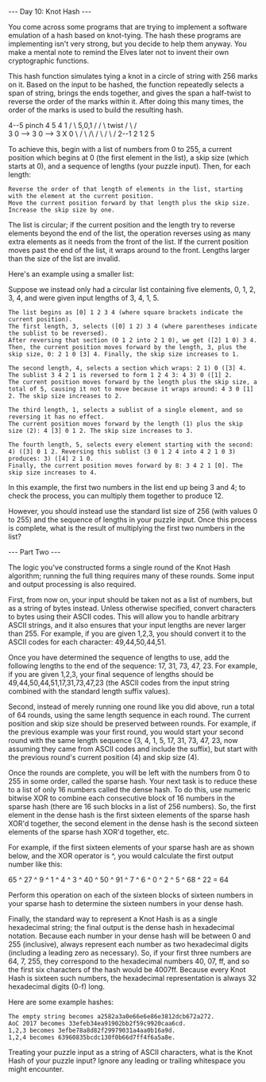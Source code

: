 --- Day 10: Knot Hash ---

You come across some programs that are trying to implement a software
emulation of a hash based on knot-tying. The hash these programs are
implementing isn't very strong, but you decide to help them anyway. You
make a mental note to remind the Elves later not to invent their own
cryptographic functions.

This hash function simulates tying a knot in a circle of string with 256
marks on it. Based on the input to be hashed, the function repeatedly
selects a span of string, brings the ends together, and gives the span a
half-twist to reverse the order of the marks within it. After doing this
many times, the order of the marks is used to build the resulting hash.

  4--5   pinch   4  5           4   1
 /    \  5,0,1  / \/ \  twist  / \ / \
3      0  -->  3      0  -->  3   X   0
 \    /         \ /\ /         \ / \ /
  2--1           2  1           2   5

To achieve this, begin with a list of numbers from 0 to 255, a current
position which begins at 0 (the first element in the list), a skip size
(which starts at 0), and a sequence of lengths (your puzzle input).
Then, for each length:

    Reverse the order of that length of elements in the list, starting with the element at the current position.
    Move the current position forward by that length plus the skip size.
    Increase the skip size by one.

The list is circular; if the current position and the length try to
reverse elements beyond the end of the list, the operation reverses
using as many extra elements as it needs from the front of the list. If
the current position moves past the end of the list, it wraps around to
the front. Lengths larger than the size of the list are invalid.

Here's an example using a smaller list:

Suppose we instead only had a circular list containing five elements, 0,
1, 2, 3, 4, and were given input lengths of 3, 4, 1, 5.

    The list begins as [0] 1 2 3 4 (where square brackets indicate the current position).
    The first length, 3, selects ([0] 1 2) 3 4 (where parentheses indicate the sublist to be reversed).
    After reversing that section (0 1 2 into 2 1 0), we get ([2] 1 0) 3 4.
    Then, the current position moves forward by the length, 3, plus the skip size, 0: 2 1 0 [3] 4. Finally, the skip size increases to 1.

    The second length, 4, selects a section which wraps: 2 1) 0 ([3] 4.
    The sublist 3 4 2 1 is reversed to form 1 2 4 3: 4 3) 0 ([1] 2.
    The current position moves forward by the length plus the skip size, a total of 5, causing it not to move because it wraps around: 4 3 0 [1] 2. The skip size increases to 2.

    The third length, 1, selects a sublist of a single element, and so reversing it has no effect.
    The current position moves forward by the length (1) plus the skip size (2): 4 [3] 0 1 2. The skip size increases to 3.

    The fourth length, 5, selects every element starting with the second: 4) ([3] 0 1 2. Reversing this sublist (3 0 1 2 4 into 4 2 1 0 3) produces: 3) ([4] 2 1 0.
    Finally, the current position moves forward by 8: 3 4 2 1 [0]. The skip size increases to 4.

In this example, the first two numbers in the list end up being 3 and 4;
to check the process, you can multiply them together to produce 12.

However, you should instead use the standard list size of 256 (with
values 0 to 255) and the sequence of lengths in your puzzle input. Once
this process is complete, what is the result of multiplying the first
two numbers in the list?

--- Part Two ---

The logic you've constructed forms a single round of the Knot Hash
algorithm; running the full thing requires many of these rounds. Some
input and output processing is also required.

First, from now on, your input should be taken not as a list of numbers,
but as a string of bytes instead. Unless otherwise specified, convert
characters to bytes using their ASCII codes. This will allow you to
handle arbitrary ASCII strings, and it also ensures that your input
lengths are never larger than 255. For example, if you are given
1,2,3, you should convert it to the ASCII codes for each character:
49,44,50,44,51.

Once you have determined the sequence of lengths to use, add the
following lengths to the end of the sequence: 17, 31, 73, 47, 23. For
example, if you are given 1,2,3, your final sequence of lengths should
be 49,44,50,44,51,17,31,73,47,23 (the ASCII codes from the input string
combined with the standard length suffix values).

Second, instead of merely running one round like you did above, run a
total of 64 rounds, using the same length sequence in each round. The
current position and skip size should be preserved between rounds. For
example, if the previous example was your first round, you would start
your second round with the same length sequence (3, 4, 1, 5, 17, 31, 73,
47, 23, now assuming they came from ASCII codes and include the suffix),
but start with the previous round's current position (4) and skip size
(4).

Once the rounds are complete, you will be left with the numbers from
0 to 255 in some order, called the sparse hash. Your next task is to
reduce these to a list of only 16 numbers called the dense hash. To do
this, use numeric bitwise XOR to combine each consecutive block of 16
numbers in the sparse hash (there are 16 such blocks in a list of 256
numbers). So, the first element in the dense hash is the first sixteen
elements of the sparse hash XOR'd together, the second element in the
dense hash is the second sixteen elements of the sparse hash XOR'd
together, etc.

For example, if the first sixteen elements of your sparse hash are as
shown below, and the XOR operator is ^, you would calculate the first
output number like this:

65 ^ 27 ^ 9 ^ 1 ^ 4 ^ 3 ^ 40 ^ 50 ^ 91 ^ 7 ^ 6 ^ 0 ^ 2 ^ 5 ^ 68 ^ 22 = 64

Perform this operation on each of the sixteen blocks of sixteen numbers
in your sparse hash to determine the sixteen numbers in your dense hash.

Finally, the standard way to represent a Knot Hash is as a single
hexadecimal string; the final output is the dense hash in hexadecimal
notation. Because each number in your dense hash will be between 0 and
255 (inclusive), always represent each number as two hexadecimal digits
(including a leading zero as necessary). So, if your first three numbers
are 64, 7, 255, they correspond to the hexadecimal numbers 40, 07, ff,
and so the first six characters of the hash would be 4007ff. Because
every Knot Hash is sixteen such numbers, the hexadecimal representation
is always 32 hexadecimal digits (0-f) long.

Here are some example hashes:

    The empty string becomes a2582a3a0e66e6e86e3812dcb672a272.
    AoC 2017 becomes 33efeb34ea91902bb2f59c9920caa6cd.
    1,2,3 becomes 3efbe78a8d82f29979031a4aa0b16a9d.
    1,2,4 becomes 63960835bcdc130f0b66d7ff4f6a5a8e.

Treating your puzzle input as a string of ASCII characters, what is
the Knot Hash of your puzzle input? Ignore any leading or trailing
whitespace you might encounter.

